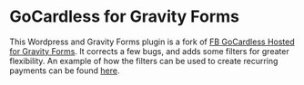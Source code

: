 # GoCardless for Gravity Forms

This Wordpress and Gravity Forms plugin is a fork of [FB GoCardless Hosted for Gravity Forms](https://wordpress.org/plugins/fb-gocardless-hosted-for-gravity-forms/). It corrects a few bugs, and adds some filters for greater flexibility. An example of how the filters can be used to create recurring payments can be found [here](https://github.com/markbarnes/GoCardlessForGravityFormsExtension).